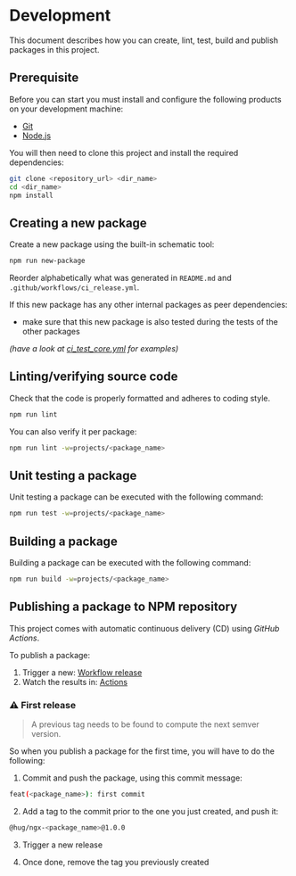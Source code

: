 # Development

This document describes how you can create, lint, test, build and publish packages in this project.

## Prerequisite

Before you can start you must install and configure the following products on your development machine:

* [Git][git]
* [Node.js][nodejs]

You will then need to clone this project and install the required dependencies:

```sh
git clone <repository_url> <dir_name>
cd <dir_name>
npm install
```

## Creating a new package

Create a new package using the built-in schematic tool:

```sh
npm run new-package
```

Reorder alphabetically what was generated in `README.md` and `.github/workflows/ci_release.yml`.

If this new package has any other internal packages as peer dependencies:
- make sure that this new package is also tested during the tests of the other packages

*(have a look at [ci_test_core.yml](https://github.com/DSI-HUG/ngx-components/blob/main/.github/workflows/ci_test_core.yml#L27-L29) for examples)*

## Linting/verifying source code

Check that the code is properly formatted and adheres to coding style.

```sh
npm run lint
```

You can also verify it per package:

```sh
npm run lint -w=projects/<package_name>
```

## Unit testing a package

Unit testing a package can be executed with the following command:

```sh
npm run test -w=projects/<package_name>
```

## Building a package

Building a package can be executed with the following command:

```sh
npm run build -w=projects/<package_name>
```

## Publishing a package to NPM repository

This project comes with automatic continuous delivery (CD) using *GitHub Actions*.

To publish a package:

1. Trigger a new: [Workflow release](https://github.com/dsi-hug/ngx-components/actions/workflows/ci_release.yml)
2. Watch the results in: [Actions](https://github.com/dsi-hug/ngx-components/actions)

### ⚠️ First release

> A previous tag needs to be found to compute the next semver version.

So when you publish a package for the first time, you will have to do the following:

1. Commit and push the package, using this commit message:
```sh
feat(<package_name>): first commit
```

2. Add a tag to the commit prior to the one you just created, and push it:
```sh
@hug/ngx-<package_name>@1.0.0
```

3. Trigger a new release

4. Once done, remove the tag you previously created


[git]: https://git-scm.com/
[nodejs]: https://nodejs.org/

